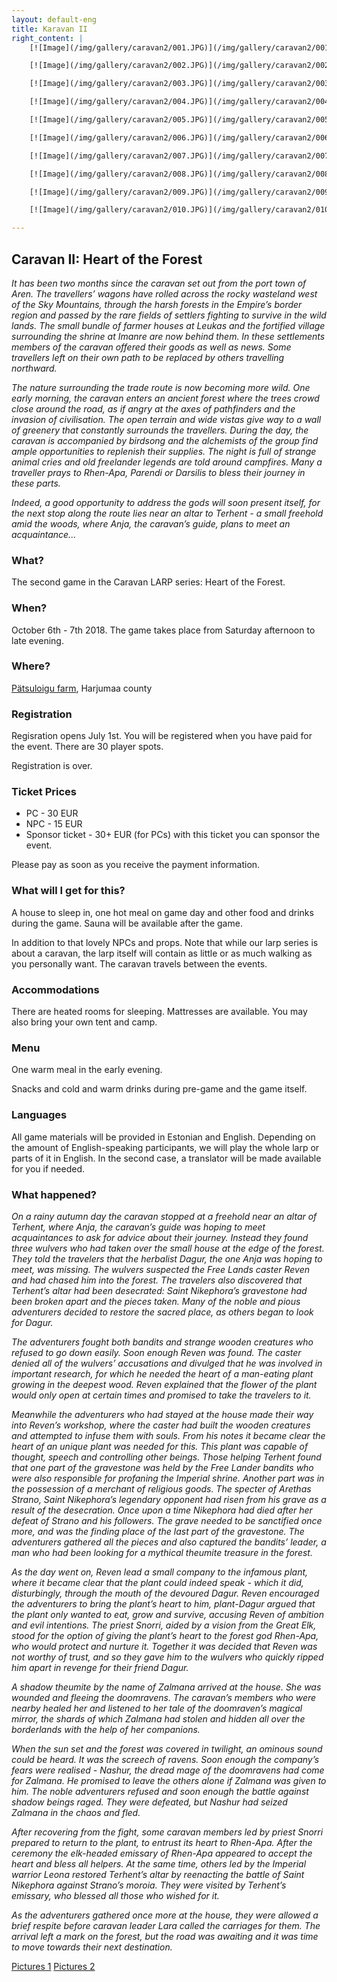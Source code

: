 ```yaml
---
layout: default-eng
title: Karavan II
right_content: |
    [![Image](/img/gallery/caravan2/001.JPG)](/img/gallery/caravan2/001.JPG)

    [![Image](/img/gallery/caravan2/002.JPG)](/img/gallery/caravan2/002.JPG)

    [![Image](/img/gallery/caravan2/003.JPG)](/img/gallery/caravan2/003.JPG)

    [![Image](/img/gallery/caravan2/004.JPG)](/img/gallery/caravan2/004.JPG)

    [![Image](/img/gallery/caravan2/005.JPG)](/img/gallery/caravan2/005.JPG)

    [![Image](/img/gallery/caravan2/006.JPG)](/img/gallery/caravan2/006.JPG)

    [![Image](/img/gallery/caravan2/007.JPG)](/img/gallery/caravan2/007.JPG)

    [![Image](/img/gallery/caravan2/008.JPG)](/img/gallery/caravan2/008.JPG)

    [![Image](/img/gallery/caravan2/009.JPG)](/img/gallery/caravan2/009.JPG)

    [![Image](/img/gallery/caravan2/010.JPG)](/img/gallery/caravan2/010.JPG)

---
```

## Caravan II: Heart of the Forest

_It has been two months since the caravan set out from the port town of Aren. The travellers’ wagons have rolled across the rocky wasteland west of the Sky Mountains, through the harsh forests in the Empire’s border region and passed by the rare fields of settlers fighting to survive in the wild lands. The small bundle of farmer houses at Leukas and the fortified village surrounding the shrine at Imanre are now behind them. In these settlements members of the caravan offered their goods as well as news. Some travellers left on their own path to be replaced by others travelling northward._

_The nature surrounding the trade route is now becoming more wild. One early morning, the caravan enters an ancient forest where the trees crowd close around the road, as if angry at the axes of pathfinders and the invasion of civilisation. The open terrain and wide vistas give way to a wall of greenery that constantly surrounds the travellers. During the day, the caravan is accompanied by birdsong and the alchemists of the group find ample opportunities to replenish their supplies. The night is full of strange animal cries and old freelander legends are told around campfires. Many a traveller prays to Rhen-Apa, Parendi or Darsilis to bless their journey in these parts._

_Indeed, a good opportunity to address the gods will soon present itself, for the next stop along the route lies near an altar to Terhent - a small freehold amid the woods, where Anja, the caravan’s guide, plans to meet an acquaintance..._

### What?

The second game in the Caravan LARP series: Heart of the Forest.

### When?

October 6th - 7th 2018. The game takes place from Saturday afternoon to late evening.

### Where?

[Pätsuloigu farm](https://www.google.com/maps/dir//59.272547,24.273777/@59.307203,24.393068,9z?hl=en), Harjumaa county

### Registration

Regisration opens July 1st. You will be registered when you have paid for the event. There are 30 player spots.

Registration is over. 

### Ticket Prices

* PC - 30 EUR
* NPC - 15 EUR
* Sponsor ticket - 30+ EUR (for PCs) with this ticket you can sponsor the event.

Please pay as soon as you receive the payment information. 

### What will I get for this?

A house to sleep in, one hot meal on game day and other food and drinks during the game. Sauna will be available after the game. 

In addition to that lovely NPCs and props. Note that while our larp series is about a caravan, the larp itself will contain as little or as much walking as you personally want. The caravan travels between the events.

### Accommodations

There are heated rooms for sleeping. Mattresses are available. You may also bring your own tent and camp. 

### Menu

One warm meal in the early evening.

Snacks and cold and warm drinks during pre-game and the game itself.

### Languages

All game materials will be provided in Estonian and English. Depending on the amount of English-speaking participants, we will play the whole larp or parts of it in English. In the second case, a translator will be made available for you if needed.

<h3 id="description">What happened?</h3>

_On a rainy autumn day the caravan stopped at a freehold near an altar of Terhent, where Anja, the caravan’s guide was hoping to meet acquaintances to ask for advice about their journey. Instead they found three wulvers who had taken over the small house at the edge of the forest. They told the travelers that the herbalist Dagur, the one Anja was hoping to meet, was missing. The wulvers suspected the Free Lands caster Reven and had chased him into the forest. The travelers also discovered that Terhent’s altar had been desecrated: Saint Nikephora’s gravestone had been broken apart and the pieces taken. Many of the noble and pious adventurers decided to restore the sacred place, as others began to look for Dagur._

_The adventurers fought both bandits and strange wooden creatures who refused to go down easily. Soon enough Reven was found. The caster denied all of the wulvers’ accusations and divulged that he was involved in important research, for which he needed the heart of a man-eating plant growing in the deepest wood. Reven explained that the flower of the plant would only open at certain times and promised to take the travelers to it._

_Meanwhile the adventurers who had stayed at the house made their way into Reven’s workshop, where the caster had built the wooden creatures and attempted to infuse them with souls. From his notes it became clear the heart of an unique plant was needed for this. This plant was capable of thought, speech and controlling other beings. Those helping Terhent found that one part of the gravestone was held by the Free Lander bandits who were also responsible for profaning the Imperial shrine. Another part was in the possession of a merchant of religious goods. The specter of Arethas Strano, Saint Nikephora’s legendary opponent had risen from his grave as a result of the desecration. Once upon a time Nikephora had died after her defeat of Strano and his followers. The grave needed to be sanctified once more, and was the finding place of the last part of the gravestone. The adventurers gathered all the pieces and also captured the bandits’ leader, a man who had been looking for a mythical theumite treasure in the forest._

_As the day went on, Reven lead a small company to the infamous plant, where it became clear that the plant could indeed speak - which it did, disturbingly, through the mouth of the devoured Dagur. Reven encouraged the adventurers to bring the plant’s heart to him, plant-Dagur argued that the plant only wanted to eat, grow and survive, accusing Reven of ambition and evil intentions. The priest Snorri, aided by a vision from the Great Elk, stood for the option of giving the plant’s heart to the forest god Rhen-Apa, who would protect and nurture it. Together it was decided that Reven was not worthy of trust, and so they gave him to the wulvers who quickly ripped him apart in revenge for their friend Dagur._

_A shadow theumite by the name of Zalmana arrived at the house. She was wounded and fleeing the doomravens. The caravan’s members who were nearby healed her and listened to her tale of the doomraven’s magical mirror, the shards of which Zalmana had stolen and hidden all over the borderlands with the help of her companions._

_When the sun set and the forest was covered in twilight, an ominous sound could be heard. It was the screech of ravens. Soon enough the company’s fears were realised - Nashur, the dread mage of the doomravens had come for Zalmana. He promised to leave the others alone if Zalmana was given to him. The noble adventurers refused and soon enough the battle against shadow beings raged. They were defeated, but Nashur had seized Zalmana in the chaos and fled._

_After recovering from the fight, some caravan members led by priest Snorri prepared to return to the plant, to entrust its heart to Rhen-Apa. After the ceremony the elk-headed emissary of Rhen-Apa appeared to accept the heart and bless all helpers. At the same time, others led by the Imperial warrior Leona restored Terhent’s altar by reenacting the battle of Saint Nikephora against Strano’s moroia. They were visited by Terhent’s emissary, who blessed all those who wished for it._

_As the adventurers gathered once more at the house, they were allowed a brief respite before caravan leader Lara called the carriages for them. The arrival left a mark on the forest, but the road was awaiting and it was time to move towards their next destination._

[Pictures 1](https://photos.app.goo.gl/2Y9X6VvjQD32zFcu9) [Pictures 2](https://photos.app.goo.gl/eXinCMemcDjPRJb48)
